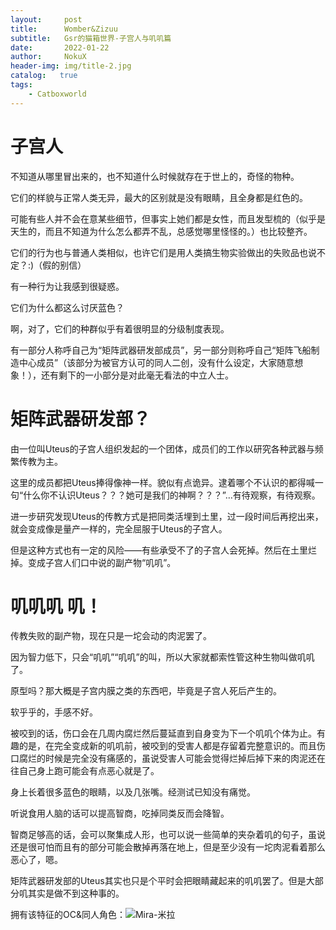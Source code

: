 ```yaml
---
layout:     post
title:      Womber&Zizuu
subtitle:   Gsr的猫箱世界-子宫人与叽叽篇
date:       2022-01-22
author:     NokuX
header-img: img/title-2.jpg
catalog:   true
tags:
    - Catboxworld
---
```

# 子宫人

不知道从哪里冒出来的，也不知道什么时候就存在于世上的，奇怪的物种。


它们的样貌与正常人类无异，最大的区别就是没有眼睛，且全身都是红色的。

可能有些人并不会在意某些细节，但事实上她们都是女性，而且发型梳的（似乎是天生的，而且不知道为什么怎么都弄不乱，总感觉哪里怪怪的。）也比较整齐。

它们的行为也与普通人类相似，也许它们是用人类搞生物实验做出的失败品也说不定？:)（假的别信）


有一种行为让我感到很疑惑。

它们为什么都这么讨厌蓝色？

啊，对了，它们的种群似乎有着很明显的分级制度表现。

有一部分人称呼自己为“矩阵武器研发部成员”，另一部分则称呼自己“矩阵飞船制造中心成员”（该部分为被官方认可的同人二创，没有什么设定，大家随意想象！），还有剩下的一小部分是对此毫无看法的中立人士。

# 矩阵武器研发部？

由一位叫Uteus的子宫人组织发起的一个团体，成员们的工作以研究各种武器与频繁传教为主。


这里的成员都把Uteus捧得像神一样。貌似有点诡异。逮着哪个不认识的都得喊一句“什么你不认识Uteus？？？她可是我们的神啊？？？”…有待观察，有待观察。


进一步研究发现Uteus的传教方式是把同类活埋到土里，过一段时间后再挖出来，就会变成像是量产一样的，完全屈服于Uteus的子宫人。

但是这种方式也有一定的风险——有些承受不了的子宫人会死掉。然后在土里烂掉。变成子宫人们口中说的副产物“叽叽”。

# 叽叽叽 叽！

传教失败的副产物，现在只是一坨会动的肉泥罢了。


因为智力低下，只会“叽叽”“叽叽”的叫，所以大家就都索性管这种生物叫做叽叽了。


原型吗？那大概是子宫内膜之类的东西吧，毕竟是子宫人死后产生的。


软乎乎的，手感不好。


被咬到的话，伤口会在几周内腐烂然后蔓延直到自身变为下一个叽叽个体为止。有趣的是，在完全变成新的叽叽前，被咬到的受害人都是存留着完整意识的。而且伤口腐烂的时候是完全没有痛感的，虽说受害人可能会觉得烂掉后掉下来的肉泥还在往自己身上跑可能会有点恶心就是了。


身上长着很多蓝色的眼睛，以及几张嘴。经测试已知没有痛觉。

听说食用人脑的话可以提高智商，吃掉同类反而会降智。

智商足够高的话，会可以聚集成人形，也可以说一些简单的夹杂着叽的句子，虽说还是很可怕而且有的部分可能会散掉再落在地上，但是至少没有一坨肉泥看着那么恶心了，嗯。


矩阵武器研发部的Uteus其实也只是个平时会把眼睛藏起来的叽叽罢了。但是大部分叽其实是做不到这种事的。

拥有该特征的OC&同人角色：![Mira-米拉]({{site.baseurl}}/2022/02/11/Mira/)
